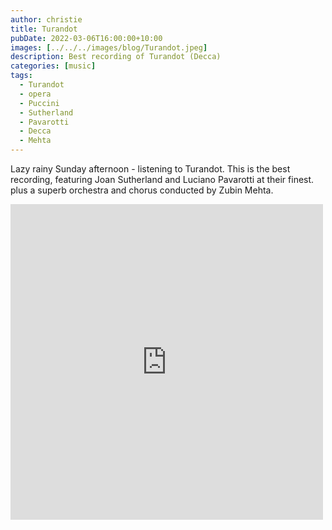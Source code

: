 ```yaml
---
author: christie
title: Turandot
pubDate: 2022-03-06T16:00:00+10:00
images: [../../../images/blog/Turandot.jpeg]
description: Best recording of Turandot (Decca)
categories: [music]
tags:
  - Turandot
  - opera
  - Puccini
  - Sutherland
  - Pavarotti
  - Decca
  - Mehta
---
```


Lazy rainy Sunday afternoon - listening to Turandot. This is the best recording, featuring Joan Sutherland and Luciano Pavarotti at their finest. plus a superb orchestra and chorus conducted by Zubin Mehta.

<iframe src="https://www.facebook.com/plugins/post.php?href=https%3A%2F%2Fwww.facebook.com%2Fchris1.tham%2Fposts%2Fpfbid0zHkamGDVBNWrEU2REtHuxeb6jzWEBJ26edrYGFEnQPrSjkZw4HHtMqjXhxoWWLhfl&show_text=true&width=500" width="500" height="505" style="border:none;overflow:hidden" scrolling="no" frameborder="0" allowfullscreen="true" allow="autoplay; clipboard-write; encrypted-media; picture-in-picture; web-share"></iframe>
